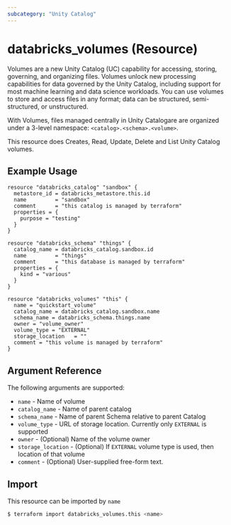 ```yaml
---
subcategory: "Unity Catalog"
---
```

# databricks_volumes (Resource)
Volumes are a new Unity Catalog (UC) capability for accessing, storing, governing, and organizing files. Volumes unlock new processing capabilities for data governed by the Unity Catalog, including support for most machine learning and data science workloads. You can use volumes to store and access files in any format; data can be structured, semi-structured, or unstructured.

With Volumes, files managed centrally in Unity Catalogare are organized under a 3-level namespace: `<catalog>.<schema>.<volume>`.

This resource does Creates, Read, Update, Delete and List Unity Catalog volumes.

## Example Usage

```hcl
resource "databricks_catalog" "sandbox" {
  metastore_id = databricks_metastore.this.id
  name         = "sandbox"
  comment      = "this catalog is managed by terraform"
  properties = {
    purpose = "testing"
  }
}

resource "databricks_schema" "things" {
  catalog_name = databricks_catalog.sandbox.id
  name         = "things"
  comment      = "this database is managed by terraform"
  properties = {
    kind = "various"
  }
}

resource "databricks_volumes" "this" {
  name = "quickstart_volume"
  catalog_name = databricks_catalog.sandbox.name
  schema_name = databricks_schema.things.name 
  owner = "volume_owner"
  volume_type = "EXTERNAL"
  storage_location   = ""
  comment = "this volume is managed by terraform"
}
```

## Argument Reference

The following arguments are supported:

* `name` - Name of volume
* `catalog_name` - Name of parent catalog
* `schema_name` - Name of parent Schema relative to parent Catalog
* `volume_type` - URL of storage location. Currently only `EXTERNAL` is supported
* `owner` - (Optional) Name of the volume owner
* `storage_location` - (Optional) If `EXTERNAL` volume type is used, then location of that volume
* `comment` - (Optional) User-supplied free-form text.

## Import

This resource can be imported by `name`

```bash
$ terraform import databricks_volumes.this <name>
```
